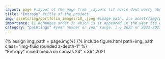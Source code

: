 ```yaml
---
layout: page #layout of the page from _layouts (if rosie dont worry about this)
title: "Entropy" #title of the project
img: assets/img/portfolio_images/10_.jpeg #image path. i.e assets/img/portfolio_images/1_.jpg
importance: 11 #changes order in which is it appeared in the year its displayed in
category: "paintings" #year number or year range. i.e 2023 or 2022-2023
---
```


<div class="row">
    <div class="col-sm mt-3 mt-md-0">
        {% assign img_path = page.img%}
        {% include figure.html path=img_path  class="img-fluid rounded z-depth-1" %}
    </div>
</div>
<div class="caption">
    "Entropy"
    mixed media on canvas
    24" x 36"
    2021 
</div>
